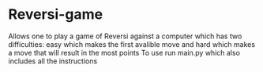 # Reversi-game
Allows one to play a game of Reversi against a computer which has two difficulties: easy which makes the first avalible move and hard which makes a move that will result in the most points
To use run main.py which also includes all the instructions
